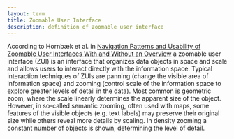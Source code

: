 ```yaml
---
layout: term
title: Zoomable User Interface
description: definition of zoomable user interface
---
```

According to Hornbæk et al. in [Navigation Patterns and Usability of Zoomable User Interfaces With and Without an Overview](/resources/#references) a zoomable user interface (ZUI) is an interface that organizes data objects in space and scale and allows users to interact directly with the information space. Typical interaction techniques of ZUIs are panning (change the visible area of information space) and zooming (control scale of the information space to explore greater levels of detail in the data). Most common is geometric zoom, where the scale linearly determines the apparent size of the object. However, in so-called semantic zooming, often used with maps, some features of the visible objects (e.g. text labels) may preserve their original size while others reveal more details by scaling. In density zooming a constant number of objects is shown, determining the level of detail. 


